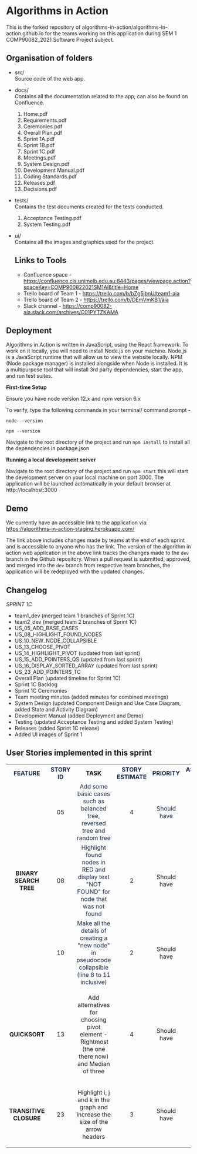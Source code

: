 # Algorithms in Action

This is the forked repository of algorithms-in-action/algorithms-in-action.github.io for the teams working on this application during SEM 1 COMP90082_2021 Software Project subject. 

## Organisation of folders

- src/\
    Source code of the web app.
- docs/\
    Contains all the documentation related to the app, can also be found on Confluence.
    1. Home.pdf
    2. Requirements.pdf
    3. Ceremonies.pdf
    4. Overall Plan.pdf
    5. Sprint 1A.pdf
    6. Sprint 1B.pdf
    7. Sprint 1C.pdf
    8. Meetings.pdf
    9. System Design.pdf
    10. Development Manual.pdf
    11. Coding Standards.pdf
    12. Releases.pdf
    13. Decisions.pdf
- tests/\
    Contains the test documents created for the tests conducted.
    1. Acceptance Testing.pdf
    2. System Testing.pdf
- ui/\
    Contains all the images and graphics used for the project.
    
   ## Links to Tools
   
   - Confluence space - https://confluence.cis.unimelb.edu.au:8443/pages/viewpage.action?spaceKey=COMP900822021SM1AI&title=Home
   - Trello board of Team 1 - https://trello.com/b/bZg5jbnU/team1-aia
   - Trello board of Team 2 - https://trello.com/b/DEmVmKB1/aia
   - Slack channel - https://comp90082-aia.slack.com/archives/C01PYTZKAMA

## Deployment

Algorithms in Action is written in JavaScript, using the React framework. To work on it locally, you will need to install Node.js on your machine. Node.js is a JavaScript runtime that will allow us to view the website locally. NPM (Node package manager) is installed alongside when Node is installed. It is a multipurpose tool that will install 3rd party dependencies, start the app, and run test suites.

**First-time Setup**

Ensure you have node version 12.x and npm version 6.x

To verify, type the following commands in your terminal/ command prompt -

`node --version`

`npm --version`

Navigate to the root directory of the project and run `npm install` to install all the dependencies in package.json

**Running a local development server**

Navigate to the root directory of the project and run `npm start` this will start the development server on your local machine on port 3000. The application will be launched automatically in your default browser at http://localhost:3000

## Demo

We currently have an accessible link to the application via: https://algorithms-in-action-staging.herokuapp.com/

The link above includes changes made by teams at the end of each sprint and is accessible to anyone who has the link. The version of the algorithm in action web application in the above link tracks the changes made to the `dev` branch in the Github repository. When a pull request is submitted, approved, and merged into the `dev` branch from respective team branches, the application will be redeployed with the updated changes.
   
   ## Changelog 
   
   *SPRINT 1C*
   
   - team1_dev (merged team 1 branches of Sprint 1C)
   - team2_dev (merged team 2 branches of Sprint 1C)
   - US_05_ADD_BASE_CASES
   - US_08_HIGHLIGHT_FOUND_NODES
   - US_10_NEW_NODE_COLLAPSIBLE
   - US_13_CHOOSE_PIVOT
   - US_14_HIGHLIGHT_PIVOT (updated from last sprint)
   - US_15_ADD_POINTERS_QS (updated from last sprint)
   - US_16_DISPLAY_SORTED_ARRAY (updated from last sprint)
   - US_23_ADD_POINTERS_TC
   - Overall Plan (updated timeline for Sprint 1C)
   - Sprint 1C Backlog
   - Sprint 1C Ceremonies
   - Team meeting minutes (added minutes for combined meetings)
   - System Design (updated Component Design and Use Case Diagram, added State and Activity Diagram)
   - Development Manual (added Deployment and Demo)
   - Testing (updated Acceptance Testing and added System Testing)
   - Releases (added Sprint 1C release)
   - Added UI images of Sprint 1
   
## User Stories implemented in this sprint
<table class="relative-table wrapped confluenceTable"><colgroup><col style="width: 12.7425%;" /><col style="width: 5.6183%;" /><col style="width: 34.6945%;" /><col style="width: 7.52968%;" /><col style="width: 14.596%;" /><col style="width: 24.6742%;" /></colgroup><tbody><tr><th class="confluenceTh" style="text-align: center; width: 12.6939%;"><span style="color: #172b4d; text-decoration: none;">FEATURE</span></th><th class="confluenceTh" style="text-align: center; width: 5.57151%;"><span style="color: #172b4d; text-decoration: none;">STORY ID</span></th><th class="confluenceTh" style="text-align: center; width: 34.7501%;">TASK</th><th class="confluenceTh" style="text-align: center; width: 7.52441%;"><span style="color: #172b4d; text-decoration: none;">STORY ESTIMATE</span></th><th class="confluenceTh" style="text-align: center; width: 14.5893%;"><span style="color: #172b4d; text-decoration: none;">PRIORITY</span></th><th class="confluenceTh" style="text-align: center; width: 24.8133%;"><span style="color: #172b4d; text-decoration: none;">ASSIGNED TO</span></th></tr><tr><td class="confluenceTd" style="text-align: center; width: 12.6939%;" rowspan="3"><strong style="text-decoration: none; text-align: left;">BINARY SEARCH TREE</strong><br /><br /></td><td class="confluenceTd" style="text-align: center; width: 5.57151%;">05</td><td class="confluenceTd" style="text-align: center; width: 34.7501%;"><span style="color: #172b4d;">Add some basic cases such as balanced tree, reversed tree and random tree</span></td><td class="confluenceTd" style="text-align: center; width: 7.52441%;">4</td><td class="confluenceTd" style="text-align: center; width: 14.5893%;"><span style="color: #172b4d; text-decoration: none;">Should have</span></td><td class="confluenceTd" style="text-align: center; width: 24.8133%;">Team 2</td></tr><tr><td class="confluenceTd" style="text-align: center; width: 5.57151%;">08</td><td class="confluenceTd" style="text-align: center; width: 34.7501%;"><span style="color: #172b4d;">Highlight found nodes in RED and display text "NOT FOUND" for node that was not found</span></td><td class="confluenceTd" style="text-align: center; width: 7.52441%;">2</td><td class="confluenceTd" style="text-align: center; width: 14.5893%;">Should have</td><td class="confluenceTd" style="text-align: center; width: 24.8133%;">Team 2</td></tr><tr><td class="confluenceTd" style="text-align: center; width: 5.57151%;">10</td><td class="confluenceTd" style="text-align: center; width: 34.7501%;"><span style="color: #172b4d;">Make all the details of creating a "new node" in pseudocode collapsible (line 8 to 11 inclusive)</span></td><td class="confluenceTd" style="width: 7.52441%; text-align: center;">2</td><td class="confluenceTd" style="width: 14.5893%; text-align: center;">Should have</td><td class="confluenceTd" style="width: 24.8133%; text-align: center;">Team 2</td></tr><tr><td class="confluenceTd" style="text-align: center; width: 12.6939%;"><strong style="text-decoration: none; text-align: left;">QUICKSORT</strong></td><td class="confluenceTd" style="text-align: center; width: 5.57151%;">13</td><td class="confluenceTd" style="text-align: center; width: 34.7501%;"><p><span>Add alternatives for choosing pivot element -&nbsp;</span><span>Rightmost (the one there now) and&nbsp;</span>Median of three</p></td><td class="confluenceTd" style="text-align: center; width: 7.52441%;">4</td><td class="confluenceTd" style="text-align: center; width: 14.5893%;">Should have</td><td class="confluenceTd" style="text-align: center; width: 24.8133%;">Team 1</td></tr><tr><td class="confluenceTd" style="text-align: center; width: 12.6939%;"><strong style="text-decoration: none; text-align: left;">TRANSITIVE CLOSURE</strong></td><td class="confluenceTd" style="text-align: center; width: 5.57151%;">23</td><td class="confluenceTd" style="text-align: left; width: 34.7501%;"><p style="text-align: center;"><span>Highlight i, j and k in the graph and increase the size of the arrow headers</span></p></td><td class="confluenceTd" style="text-align: center; width: 7.52441%;">3</td><td class="confluenceTd" style="text-align: center; width: 14.5893%;">Should have</td><td class="confluenceTd" style="text-align: center; width: 24.8133%;">Team 1</td></tr></tbody></table>
